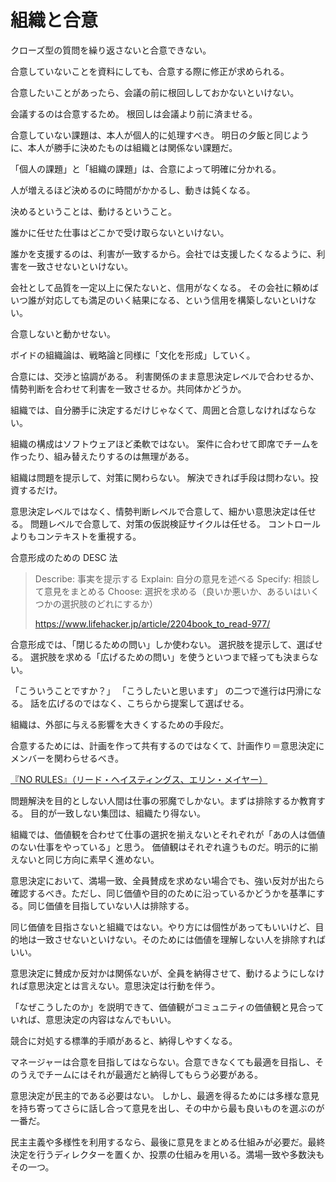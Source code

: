 # 組織と合意

クローズ型の質問を繰り返さないと合意できない。

合意していないことを資料にしても、合意する際に修正が求められる。

合意したいことがあったら、会議の前に根回ししておかないといけない。

会議するのは合意するため。
根回しは会議より前に済ませる。

合意していない課題は、本人が個人的に処理すべき。
明日の夕飯と同じように、本人が勝手に決めたものは組織とは関係ない課題だ。

「個人の課題」と「組織の課題」は、合意によって明確に分かれる。

人が増えるほど決めるのに時間がかかるし、動きは鈍くなる。

決めるということは、動けるということ。

誰かに任せた仕事はどこかで受け取らないといけない。

誰かを支援するのは、利害が一致するから。会社では支援したくなるように、利害を一致させないといけない。

会社として品質を一定以上に保たないと、信用がなくなる。
その会社に頼めばいつ誰が対応しても満足のいく結果になる、という信用を構築しないといけない。

合意しないと動かせない。

ボイドの組織論は、戦略論と同様に「文化を形成」していく。

合意には、交渉と協調がある。
利害関係のまま意思決定レベルで合わせるか、情勢判断を合わせて利害を一致させるか。共同体かどうか。

組織では、自分勝手に決定するだけじゃなくて、周囲と合意しなければならない。

組織の構成はソフトウェアほど柔軟ではない。
案件に合わせて即席でチームを作ったり、組み替えたりするのは無理がある。

組織は問題を提示して、対策に関わらない。
解決できれば手段は問わない。投資するだけ。

意思決定レベルではなく、情勢判断レベルで合意して、細かい意思決定は任せる。
問題レベルで合意して、対策の仮説検証サイクルは任せる。
コントロールよりもコンテキストを重視する。

合意形成のための DESC 法

> Describe: 事実を提示する
> Explain: 自分の意見を述べる
> Specify: 相談して意見をまとめる
> Choose: 選択を求める（良いか悪いか、あるいはいくつかの選択肢のどれにするか）
>
> https://www.lifehacker.jp/article/2204book_to_read-977/

合意形成では、「閉じるための問い」しか使わない。
選択肢を提示して、選ばせる。
選択肢を求める「広げるための問い」を使うといつまで経っても決まらない。

「こういうことですか？」
「こうしたいと思います」
の二つで進行は円滑になる。
話を広げるのではなく、こちらから提案して選ばせる。

組織は、外部に与える影響を大きくするための手段だ。

合意するためには、計画を作って共有するのではなくて、計画作り＝意思決定にメンバーを関わらせるべき。

[『NO RULES』（リード・ヘイスティングス、エリン・メイヤー）](https://www.amazon.co.jp/dp/B08LDBNG74)

問題解決を目的としない人間は仕事の邪魔でしかない。まずは排除するか教育する。
目的が一致しない集団は、組織たり得ない。

組織では、価値観を合わせて仕事の選択を揃えないとそれぞれが「あの人は価値のない仕事をやっている」と思う。
価値観はそれぞれ違うものだ。明示的に揃えないと同じ方向に素早く進めない。

意思決定において、満場一致、全員賛成を求めない場合でも、強い反対が出たら確認するべき。ただし、同じ価値や目的のために沿っているかどうかを基準にする。同じ価値を目指していない人は排除する。

同じ価値を目指さないと組織ではない。やり方には個性があってもいいけど、目的地は一致させないといけない。そのためには価値を理解しない人を排除すればいい。

意思決定に賛成か反対かは関係ないが、全員を納得させて、動けるようにしなければ意思決定とは言えない。意思決定は行動を伴う。

「なぜこうしたのか」を説明できて、価値観がコミュニティの価値観と見合っていれば、意思決定の内容はなんでもいい。

競合に対処する標準的手順があると、納得しやすくなる。

マネージャーは合意を目指してはならない。合意できなくても最適を目指し、そのうえでチームにはそれが最適だと納得してもらう必要がある。

意思決定が民主的である必要はない。
しかし、最適を得るためには多様な意見を持ち寄ってさらに話し合って意見を出し、その中から最も良いものを選ぶのが一番だ。

民主主義や多様性を利用するなら、最後に意見をまとめる仕組みが必要だ。最終決定を行うディレクターを置くか、投票の仕組みを用いる。満場一致や多数決もその一つ。
